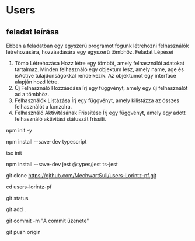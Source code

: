 # Users
## feladat leírása
Ebben a feladatban egy egyszerű programot fogunk létrehozni felhasználók létrehozására, hozzáadására egy egyszerű tömbhöz.
Feladat Lépései
1.	Tömb Létrehozása
Hozz létre egy tömböt, amely felhasználói adatokat tartalmaz.
Minden felhasználó egy objektum lesz, amely name, age és isActive tulajdonságokkal rendelkezik.
Az objektumot egy interface alapján hozd létre.
3.	Új Felhasználó Hozzáadása
Írj egy függvényt, amely egy új felhasználót ad a tömbhöz.
4.	Felhasználók Listázása
Írj egy függvényt, amely kilistázza az összes felhasználót a konzolra.
5.	Felhasználó Aktivitásának Frissítése
Írj egy függvényt, amely egy adott felhasználó aktivitási státuszát frissíti.

 
 npm init -y

 npm install --save-dev typescript

 tsc init

 npm install --save-dev jest @types/jest ts-jest

git clone https://github.com/MechwartSuli/users-Lorintz-pf.git

cd users-lorintz-pf

git status

git add .

git commit -m "A commit üzenete"

git push origin <branch-name>
